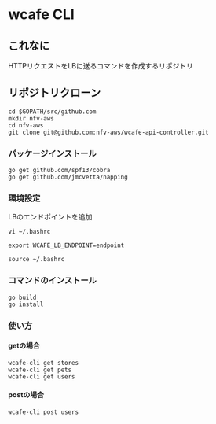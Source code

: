 # wcafe CLI

## これなに
HTTPリクエストをLBに送るコマンドを作成するリポジトリ

## リポジトリクローン
```
cd $GOPATH/src/github.com
mkdir nfv-aws
cd nfv-aws
git clone git@github.com:nfv-aws/wcafe-api-controller.git
```

### パッケージインストール
```
go get github.com/spf13/cobra
go get github.com/jmcvetta/napping
```

### 環境設定
LBのエンドポイントを追加

```
vi ~/.bashrc

export WCAFE_LB_ENDPOINT=endpoint

source ~/.bashrc
```

### コマンドのインストール
```
go build
go install
```

### 使い方
#### getの場合
```
wcafe-cli get stores
wcafe-cli get pets
wcafe-cli get users
```
#### postの場合
```
wcafe-cli post users
```